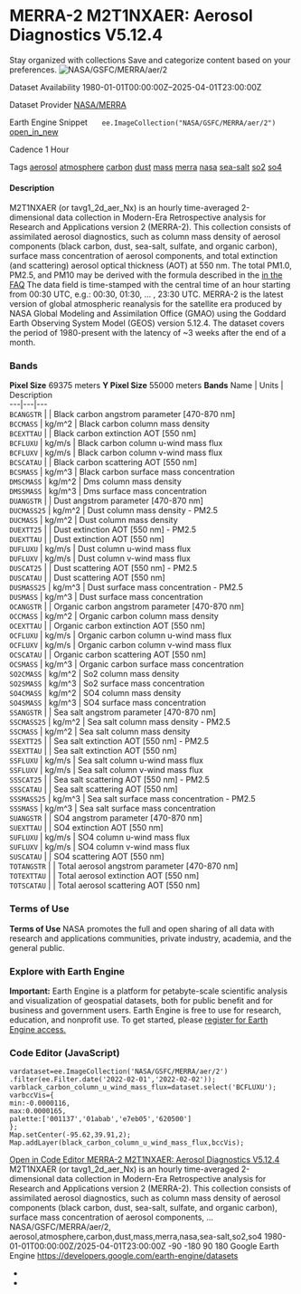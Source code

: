  
#  MERRA-2 M2T1NXAER: Aerosol Diagnostics V5.12.4 
Stay organized with collections  Save and categorize content based on your preferences. 
![NASA/GSFC/MERRA/aer/2](https://developers.google.com/earth-engine/datasets/images/NASA/NASA_GSFC_MERRA_aer_2_sample.png) 

Dataset Availability
    1980-01-01T00:00:00Z–2025-04-01T23:00:00Z 

Dataset Provider
     [ NASA/MERRA ](https://gmao.gsfc.nasa.gov/reanalysis/MERRA-2/) 

Earth Engine Snippet
     `    ee.ImageCollection("NASA/GSFC/MERRA/aer/2")   ` [ open_in_new ](https://code.earthengine.google.com/?scriptPath=Examples:Datasets/NASA/NASA_GSFC_MERRA_aer_2) 

Cadence
    1 Hour 

Tags
     [aerosol](https://developers.google.com/earth-engine/datasets/tags/aerosol) [atmosphere](https://developers.google.com/earth-engine/datasets/tags/atmosphere) [carbon](https://developers.google.com/earth-engine/datasets/tags/carbon) [dust](https://developers.google.com/earth-engine/datasets/tags/dust) [mass](https://developers.google.com/earth-engine/datasets/tags/mass) [merra](https://developers.google.com/earth-engine/datasets/tags/merra) [nasa](https://developers.google.com/earth-engine/datasets/tags/nasa) [sea-salt](https://developers.google.com/earth-engine/datasets/tags/sea-salt) [so2](https://developers.google.com/earth-engine/datasets/tags/so2) [so4](https://developers.google.com/earth-engine/datasets/tags/so4)
#### Description
M2T1NXAER (or tavg1_2d_aer_Nx) is an hourly time-averaged 2-dimensional data collection in Modern-Era Retrospective analysis for Research and Applications version 2 (MERRA-2). This collection consists of assimilated aerosol diagnostics, such as column mass density of aerosol components (black carbon, dust, sea-salt, sulfate, and organic carbon), surface mass concentration of aerosol components, and total extinction (and scattering) aerosol optical thickness (AOT) at 550 nm. The total PM1.0, PM2.5, and PM10 may be derived with the formula described in the [in the FAQ](https://gmao.gsfc.nasa.gov/reanalysis/MERRA-2/FAQ/)
The data field is time-stamped with the central time of an hour starting from 00:30 UTC, e.g.: 00:30, 01:30, ... , 23:30 UTC.
MERRA-2 is the latest version of global atmospheric reanalysis for the satellite era produced by NASA Global Modeling and Assimilation Office (GMAO) using the Goddard Earth Observing System Model (GEOS) version 5.12.4. The dataset covers the period of 1980-present with the latency of ~3 weeks after the end of a month.
### Bands
**Pixel Size** 69375 meters 
**Y Pixel Size** 55000 meters 
**Bands**
Name | Units | Description  
---|---|---  
`BCANGSTR` |  | Black carbon angstrom parameter [470-870 nm]  
`BCCMASS` | kg/m^2 | Black carbon column mass density  
`BCEXTTAU` |  | Black carbon extinction AOT [550 nm]  
`BCFLUXU` | kg/m/s | Black carbon column u-wind mass flux  
`BCFLUXV` | kg/m/s | Black carbon column v-wind mass flux  
`BCSCATAU` |  | Black carbon scattering AOT [550 nm]  
`BCSMASS` | kg/m^3 | Black carbon surface mass concentration  
`DMSCMASS` | kg/m^2 | Dms column mass density  
`DMSSMASS` | kg/m^3 | Dms surface mass concentration  
`DUANGSTR` |  | Dust angstrom parameter [470-870 nm]  
`DUCMASS25` | kg/m^2 | Dust column mass density - PM2.5  
`DUCMASS` | kg/m^2 | Dust column mass density  
`DUEXTT25` |  | Dust extinction AOT [550 nm] - PM2.5  
`DUEXTTAU` |  | Dust extinction AOT [550 nm]  
`DUFLUXU` | kg/m/s | Dust column u-wind mass flux  
`DUFLUXV` | kg/m/s | Dust column v-wind mass flux  
`DUSCAT25` |  | Dust scattering AOT [550 nm] - PM2.5  
`DUSCATAU` |  | Dust scattering AOT [550 nm]  
`DUSMASS25` | kg/m^3 | Dust surface mass concentration - PM2.5  
`DUSMASS` | kg/m^3 | Dust surface mass concentration  
`OCANGSTR` |  | Organic carbon angstrom parameter [470-870 nm]  
`OCCMASS` | kg/m^2 | Organic carbon column mass density  
`OCEXTTAU` |  | Organic carbon extinction AOT [550 nm]  
`OCFLUXU` | kg/m/s | Organic carbon column u-wind mass flux  
`OCFLUXV` | kg/m/s | Organic carbon column v-wind mass flux  
`OCSCATAU` |  | Organic carbon scattering AOT [550 nm]  
`OCSMASS` | kg/m^3 | Organic carbon surface mass concentration  
`SO2CMASS` | kg/m^2 | So2 column mass density  
`SO2SMASS` | kg/m^3 | So2 surface mass concentration  
`SO4CMASS` | kg/m^2 | SO4 column mass density  
`SO4SMASS` | kg/m^3 | SO4 surface mass concentration  
`SSANGSTR` |  | Sea salt angstrom parameter [470-870 nm]  
`SSCMASS25` | kg/m^2 | Sea salt column mass density - PM2.5  
`SSCMASS` | kg/m^2 | Sea salt column mass density  
`SSEXTT25` |  | Sea salt extinction AOT [550 nm] - PM2.5  
`SSEXTTAU` |  | Sea salt extinction AOT [550 nm]  
`SSFLUXU` | kg/m/s | Sea salt column u-wind mass flux  
`SSFLUXV` | kg/m/s | Sea salt column v-wind mass flux  
`SSSCAT25` |  | Sea salt scattering AOT [550 nm] - PM2.5  
`SSSCATAU` |  | Sea salt scattering AOT [550 nm]  
`SSSMASS25` | kg/m^3 | Sea salt surface mass concentration - PM2.5  
`SSSMASS` | kg/m^3 | Sea salt surface mass concentration  
`SUANGSTR` |  | SO4 angstrom parameter [470-870 nm]  
`SUEXTTAU` |  | SO4 extinction AOT [550 nm]  
`SUFLUXU` | kg/m/s | SO4 column u-wind mass flux  
`SUFLUXV` | kg/m/s | SO4 column v-wind mass flux  
`SUSCATAU` |  | SO4 scattering AOT [550 nm]  
`TOTANGSTR` |  | Total aerosol angstrom parameter [470-870 nm]  
`TOTEXTTAU` |  | Total aerosol extinction AOT [550 nm]  
`TOTSCATAU` |  | Total aerosol scattering AOT [550 nm]  
### Terms of Use
**Terms of Use**
NASA promotes the full and open sharing of all data with research and applications communities, private industry, academia, and the general public.
### Explore with Earth Engine
**Important:** Earth Engine is a platform for petabyte-scale scientific analysis and visualization of geospatial datasets, both for public benefit and for business and government users. Earth Engine is free to use for research, education, and nonprofit use. To get started, please [register for Earth Engine access.](https://console.cloud.google.com/earth-engine)
### Code Editor (JavaScript)
```
vardataset=ee.ImageCollection('NASA/GSFC/MERRA/aer/2')
.filter(ee.Filter.date('2022-02-01','2022-02-02'));
varblack_carbon_column_u_wind_mass_flux=dataset.select('BCFLUXU');
varbccVis={
min:-0.0000116,
max:0.0000165,
palette:['001137','01abab','e7eb05','620500']
};
Map.setCenter(-95.62,39.91,2);
Map.addLayer(black_carbon_column_u_wind_mass_flux,bccVis);
```
[ Open in Code Editor ](https://code.earthengine.google.com/?scriptPath=Examples:Datasets/NASA/NASA_GSFC_MERRA_aer_2)
[ MERRA-2 M2T1NXAER: Aerosol Diagnostics V5.12.4 ](https://developers.google.com/earth-engine/datasets/catalog/NASA_GSFC_MERRA_aer_2)
M2T1NXAER (or tavg1_2d_aer_Nx) is an hourly time-averaged 2-dimensional data collection in Modern-Era Retrospective analysis for Research and Applications version 2 (MERRA-2). This collection consists of assimilated aerosol diagnostics, such as column mass density of aerosol components (black carbon, dust, sea-salt, sulfate, and organic carbon), surface mass concentration of aerosol components, …
NASA/GSFC/MERRA/aer/2, aerosol,atmosphere,carbon,dust,mass,merra,nasa,sea-salt,so2,so4 
1980-01-01T00:00:00Z/2025-04-01T23:00:00Z
-90 -180 90 180 
Google Earth Engine
https://developers.google.com/earth-engine/datasets
  * [ ](https://doi.org/https://gmao.gsfc.nasa.gov/reanalysis/MERRA-2/)
  * [ ](https://doi.org/https://developers.google.com/earth-engine/datasets/catalog/NASA_GSFC_MERRA_aer_2)


